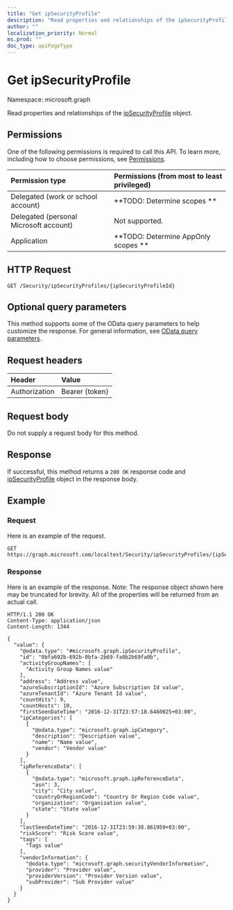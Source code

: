 ```yaml
---
title: "Get ipSecurityProfile"
description: "Read properties and relationships of the ipSecurityProfile object."
author: ""
localization_priority: Normal
ms.prod: ""
doc_type: apiPageType
---
```


# Get ipSecurityProfile

Namespace: microsoft.graph

Read properties and relationships of the [ipSecurityProfile](../resources/ipsecurityprofile.md) object.

## Permissions
One of the following permissions is required to call this API. To learn more, including how to choose permissions, see [Permissions](/concepts/permissions-reference.md).

|Permission type|Permissions (from most to least privileged)|
|:---|:---|
|Delegated (work or school account)|**TODO: Determine scopes **|
|Delegated (personal Microsoft account)|Not supported.|
|Application|**TODO: Determine AppOnly scopes **|

## HTTP Request
<!-- {
  "blockType": "ignored"
}
-->
``` http
GET /Security/ipSecurityProfiles/{ipSecurityProfileId}
```

## Optional query parameters
This method supports some of the OData query parameters to help customize the response. For general information, see [OData query parameters](/graph/query-parameters).

## Request headers
|Header|Value|
|:---|:---|
|Authorization|Bearer {token}|

## Request body
Do not supply a request body for this method.

## Response
If successful, this method returns a `200 OK` response code and [ipSecurityProfile](../resources/ipsecurityprofile.md) object in the response body.

## Example

### Request
Here is an example of the request.
<!-- {
  "blockType": "request",
  "name": "get_ipsecurityprofile"
}
-->
``` http
GET https://graph.microsoft.com/localtest/Security/ipSecurityProfiles/{ipSecurityProfileId}
```

### Response
Here is an example of the response. Note: The response object shown here may be truncated for brevity. All of the properties will be returned from an actual call.
<!-- {
  "blockType": "response",
  "truncated": true,
  "@odata.type": "microsoft.graph.ipSecurityProfile"
}
-->
``` http
HTTP/1.1 200 OK
Content-Type: application/json
Content-Length: 1344

{
  "value": {
    "@odata.type": "#microsoft.graph.ipSecurityProfile",
    "id": "0bfa692b-692b-0bfa-2b69-fa0b2b69fa0b",
    "activityGroupNames": [
      "Activity Group Names value"
    ],
    "address": "Address value",
    "azureSubscriptionId": "Azure Subscription Id value",
    "azureTenantId": "Azure Tenant Id value",
    "countHits": 9,
    "countHosts": 10,
    "firstSeenDateTime": "2016-12-31T23:57:18.6460025+03:00",
    "ipCategories": [
      {
        "@odata.type": "microsoft.graph.ipCategory",
        "description": "Description value",
        "name": "Name value",
        "vendor": "Vendor value"
      }
    ],
    "ipReferenceData": [
      {
        "@odata.type": "microsoft.graph.ipReferenceData",
        "asn": 3,
        "city": "City value",
        "countryOrRegionCode": "Country Or Region Code value",
        "organization": "Organization value",
        "state": "State value"
      }
    ],
    "lastSeenDateTime": "2016-12-31T23:59:38.861959+03:00",
    "riskScore": "Risk Score value",
    "tags": [
      "Tags value"
    ],
    "vendorInformation": {
      "@odata.type": "microsoft.graph.securityVendorInformation",
      "provider": "Provider value",
      "providerVersion": "Provider Version value",
      "subProvider": "Sub Provider value"
    }
  }
}
```

